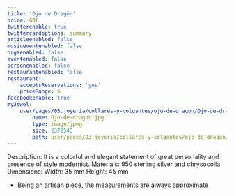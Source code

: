 ```yaml
---
title: 'Ojo de Dragón'
price: 60€
twitterenable: true
twittercardoptions: summary
articleenabled: false
musiceventenabled: false
orgaenabled: false
eventenabled: false
personenabled: false
restaurantenabled: false
restaurant:
    acceptsReservations: 'yes'
    priceRange: $
facebookenable: true
myJewel:
    user/pages/03.joyeria/collares-y-colgantes/ojo-de-dragon/Ojo-de-dragon.jpg:
        name: Ojo-de-dragon.jpg
        type: image/jpeg
        size: 2372545
        path: user/pages/03.joyeria/collares-y-colgantes/ojo-de-dragon/Ojo-de-dragon.jpg
---
```


Description: It is a colorful and elegant statement of great personality and presence of style
modernist.
Materials: 950 sterling silver and chrysocolla
Dimensions: Width: 35 mm Height: 45 mm
* Being an artisan piece, the measurements are always approximate